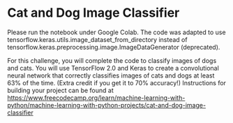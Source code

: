 # Cat and Dog Image Classifier
Please run the notebook under Google Colab. The code was adapted to use tensorflow.keras.utils.image_dataset_from_directory instead of tensorflow.keras.preprocessing.image.ImageDataGenerator (deprecated).

For this challenge, you will complete the code to classify images of dogs and cats. You will use TensorFlow 2.0 and Keras to create a convolutional neural network that correctly classifies images of cats and dogs at least 63% of the time. (Extra credit if you get it to 70% accuracy!)
Instructions for building your project can be found at https://www.freecodecamp.org/learn/machine-learning-with-python/machine-learning-with-python-projects/cat-and-dog-image-classifier

